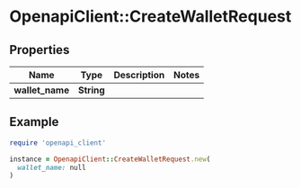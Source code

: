 # OpenapiClient::CreateWalletRequest

## Properties

| Name | Type | Description | Notes |
| ---- | ---- | ----------- | ----- |
| **wallet_name** | **String** |  |  |

## Example

```ruby
require 'openapi_client'

instance = OpenapiClient::CreateWalletRequest.new(
  wallet_name: null
)
```

